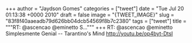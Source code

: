 
+++
author = "Jaydson Gomes"
categories = ["tweet"]
date = "Tue Jul 20 01:13:38 +0000 2010"
draft = false
image = "{TWEET_IMAGE}"
slug = "83f8f40aaeadb79d626bb04dcb54569f8b7c2380"
tags = ["tweet"]
title = """RT: @ascencao @eminetto S..."""
+++
RT: @ascencao @eminetto Simplesmente Genial  -- Tarantino's Mind http://youtu.be/op4byt-DtsI
